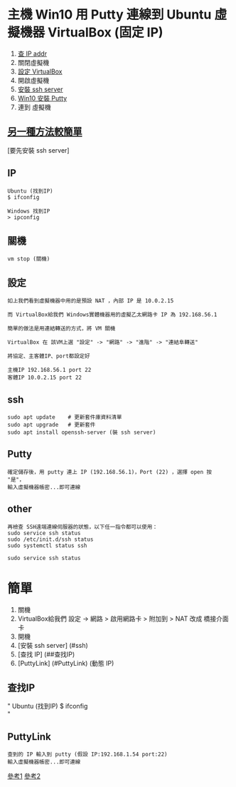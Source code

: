 

# 主機 Win10 用 Putty 連線到 Ubuntu 虛擬機器 VirtualBox (固定 IP)

  1. [查 IP addr](#IP)
  2. 關閉虛擬機
  3. [設定 VirtualBox](#設定)
  4. 開啟虛擬機
  5. [安裝 ssh server](#ssh)
  6. [Win10 安裝 Putty](#Putty)
  7. 連到 虛擬機
  ## [另一種方法較簡單](#簡單)

[要先安裝 ssh server]

## IP
```
Ubuntu (找到IP)
$ ifconfig

Windows 找到IP
> ipconfig
```
## 關機
```
vm stop (關機)
```

## 設定
```
如上我們看到虛擬機器中用的是預設 NAT ，內部 IP 是 10.0.2.15

而 VirtualBox給我們 Windows實體機器用的虛擬乙太網路卡 IP 為 192.168.56.1

簡單的做法是用連結轉送的方式，將 VM 關機

VirtualBox 在 該VM上選 "設定" -> "網路" -> "進階" -> "連結阜轉送"

將協定、主客體IP、port都設定好

主機IP 192.168.56.1 port 22
客體IP 10.0.2.15 port 22
```
## ssh
```
sudo apt update    # 更新套件庫資料清單
sudo apt upgrade   # 更新套件
sudo apt install openssh-server (裝 ssh server)
```
## Putty
```
確定儲存後，用 putty 連上 IP (192.168.56.1)，Port (22) ，選擇 open 按 "是"，
輸入虛擬機器帳密...即可連線
```


## other
```
再檢查 SSH遠端連線伺服器的狀態，以下任一指令都可以使用：
sudo service ssh status
sudo /etc/init.d/ssh status
sudo systemctl status ssh

sudo service ssh status

```

# 簡單
  1. 關機
  2. VirtualBox給我們
      設定 -> 網路 > 啟用網路卡 > 附加到 > NAT 改成 橋接介面卡
  3. 開機
  4. [安裝 ssh server] (#ssh)
  5. [查找 IP] (##查找IP)
  6. [PuttyLink] (#PuttyLink)
  (動態 IP)


## 查找IP
"
Ubuntu (找到IP)
$ ifconfig  
"
## PuttyLink
```
查到的 IP 輸入到 putty (假設 IP:192.168.1.54 port:22)
輸入虛擬機器帳密...即可連線
```


[參考1](https://kanchengzxdfgcv.blogspot.com/2015/10/putty-windows-ubuntu-oracle-vm.html "Putty WinToUbuntu" )
[參考2](http://seansharingblog.blogspot.com/2019/05/ubuntu-ssh-server-install.html "Putty WinToUbuntu" )
